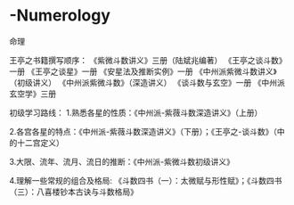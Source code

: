 # -Numerology
命理 

王亭之书籍撰写顺序：
    《紫微斗数讲义》三册（陆斌兆编著）
    《王亭之谈斗数》一册
    《王亭之谈星》一册
    《安星法及推断实例》一册
    《中州派紫微斗数讲义》（初级讲义）
    《中州派紫微斗数》（深造讲义）
    《谈斗数与玄空》一册
    《中州派玄空学》三册

初级学习路线：
1.熟悉各星的性质：《中州派-紫薇斗数深造讲义》（上册）

2.各宫各星的特点：《中州派-紫薇斗数深造讲义》（下册）；《王亭之-谈斗数》（中的十二宫定义）

3.大限、流年、流月、流日的推断：《中州派-紫微斗数初级讲义》

4.理解一些常规的组合及格局: 《斗数四书（一）：太微赋与形性赋》；《斗数四书（三）：八喜楼钞本古诀与斗数格局》